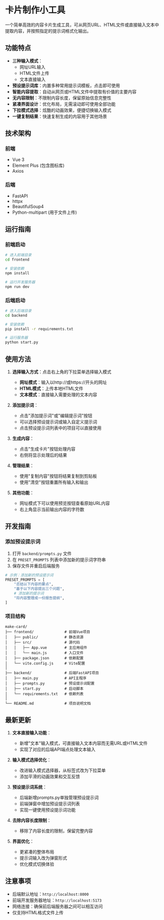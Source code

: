 # 卡片制作小工具

一个简单高效的内容卡片生成工具，可从网页URL、HTML文件或直接输入文本中提取内容，并按照指定的提示词格式化输出。

## 功能特点

- **三种输入模式**：
  - 网址URL输入
  - HTML文件上传
  - 文本直接输入
- **预设提示词库**：内置多种常用提示词模板，点击即可使用
- **智能内容提取**：自动从网页或HTML文件中提取有价值的主要内容
- **无内容限制**：不限制内容长度，保留原始信息完整性
- **紧凑界面设计**：优化布局，无需滚动即可使用全部功能
- **下拉模式选择**：炫酷的动画效果，便捷切换输入模式
- **一键复制结果**：快速复制生成的内容用于其他场景

## 技术架构

### 前端
- Vue 3
- Element Plus (包含图标库)
- Axios

### 后端
- FastAPI
- httpx
- BeautifulSoup4
- Python-multipart (用于文件上传)

## 运行指南

### 前端启动

```bash
# 进入前端目录
cd frontend

# 安装依赖
npm install

# 运行开发服务器
npm run dev
```

### 后端启动

```bash
# 进入后端目录
cd backend

# 安装依赖
pip install -r requirements.txt

# 运行服务器
python start.py
```

## 使用方法

1. **选择输入方式**：点击右上角的下拉菜单选择输入模式
   - **网址模式**：输入以http://或https://开头的网址
   - **HTML模式**：上传本地HTML文件
   - **文本模式**：直接输入需要处理的文本内容

2. **添加提示词**：
   - 点击"添加提示词"或"编辑提示词"按钮
   - 可以选择预设提示词或输入自定义提示词
   - 点击预设提示词列表中的项目可以直接使用

3. **生成内容**：
   - 点击"生成卡片"按钮处理内容
   - 右侧将显示处理后的结果

4. **管理结果**：
   - 使用"复制内容"按钮将结果复制到剪贴板
   - 使用"清空"按钮重置所有输入和输出

5. **其他功能**：
   - 网址模式下可以使用预览按钮查看原始URL内容
   - 右上角显示当前输出内容的字符数

## 开发指南

### 添加预设提示词

1. 打开 `backend/prompts.py` 文件
2. 在 `PRESET_PROMPTS` 列表中添加新的提示词字符串
3. 保存文件并重启后端服务

```python
# 示例：添加新的预设提示词
PRESET_PROMPTS = [
    "总结以下内容的要点",
    "基于以下内容提出三个问题",
    # 添加新的提示词
    "将内容整理成一份报告提纲",
]
```

### 项目结构

```
make-card/
├── frontend/              # 前端Vue项目
│   ├── public/            # 静态资源
│   ├── src/               # 源代码
│   │   ├── App.vue        # 主应用组件
│   │   └── main.js        # 入口文件
│   ├── package.json       # 依赖配置
│   └── vite.config.js     # Vite配置
│
├── backend/               # 后端FastAPI项目
│   ├── main.py            # API主程序
│   ├── prompts.py         # 预设提示词配置
│   ├── start.py           # 启动脚本
│   └── requirements.txt   # 依赖列表
│
└── README.md              # 项目说明文档
```

## 最新更新

1. **文本直接输入功能**：
   - 新增"文本"输入模式，可直接输入文本内容而无需URL或HTML文件
   - 实现了对应的后端API端点处理文本输入

2. **输入模式选择优化**：
   - 改进输入模式选择器，从标签式改为下拉菜单
   - 添加平滑的动画效果和交互反馈

3. **预设提示词系统**：
   - 后端新增prompts.py单独管理预设提示词
   - 前端弹窗中增加预设提示词列表
   - 实现一键使用预设提示词功能

4. **去除内容长度限制**：
   - 移除了内容长度的限制，保留完整内容

5. **界面优化**：
   - 更紧凑的整体布局
   - 提示词输入改为弹窗形式
   - 优化模式切换体验

## 注意事项

- 后端默认地址：`http://localhost:8000`
- 前端开发服务器地址：`http://localhost:5173`
- 网络连接：确保前后端服务器之间可以相互访问
- 仅支持HTML格式文件上传